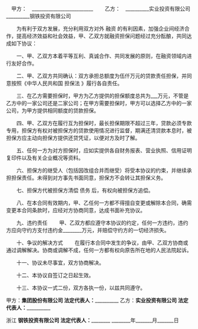 
 


  　甲方：　__________________________
　　乙方：　__________实业投资有限公司
            __________钢铁投资有限公司


　　为有利于双方发展，充分利用双方对外
融资
的有利因素，加强企业间经济合作，提高经济效益和社会效益，甲、乙双方就融资担保问题经过充分酝酿，共同达成如下协议：


　　一、甲、乙双方本着平等互利、真诚合作、共同发展的原则，在融资领域内进行友好合作。


　　二、甲、乙双方共同确认：双方承担总额度为伍仟万元的贷款责任担保，并同意按照《中华人民共和国
担保法
》履行各自责任。


　　三、在乙方需要担保时，甲方为乙方提供的担保额度总共为___万元，不管是乙方中的一家公司还是二家公司；在甲方需要担保时，甲方可以选择乙方中的一家公司，为甲方提供相同额度的贷款担保。


　　四、甲、乙双方在履行互为担保时，最长担保期限不超过三年，贷款必须专款专用，担保方有权对被担保方的贷款使用情况进行监督，期满还清贷款本息时，被担保方应主动向担保方提供还贷凭证，以便对方及时了解。


　　五、任何一方为对方担保时，应如实提供各自财务报表、营业执照、信用证明复印件以及有关企业概况等资料。


　　六、担保方的继受人（包括因改组合并而继受）将受本协议的约束，并继续承担担保责任。未得到对方事先书面同意，担保方不会转让其担保义务。


　　七、担保方代被担保方清偿
债务
后，有权向被担保方追偿。


　　八、在本合同有效期内，甲、乙任何一方都不得擅自变更或解除本合同，确需变更本合同条款时，应经对方协商同意，达成书面补充协议。


　　九、违约责任
　　甲、乙双方都应遵守本协议的约定，任何一方违约，违约方应向守约方支付违约金________万元，并赔偿守约方的一切经济损失。


　　十、争议的解决方式
　　在履行本合同中发生的争议，由甲、乙双方协商或通过调解解决。协商或调解不成，任何一方都有权向原告所在地的人民法院起诉。


　　十一、协议未尽事宜，双方协商解决。


　　十二、本协议自签订之日起生效。


　　十三、本协议一式二份，双方各执一份，以兹共同遵守。


 


甲方：______集团股份有限公司
法定代表人：________________
乙方：______实业投资有限公司
法定代表人：________________

浙江
________钢铁投资有限公司
法定代表人：________________
________年_______月_______日
 


 

 
 
 
 
 
  


  
 

  


  


  
 
 
 
 


